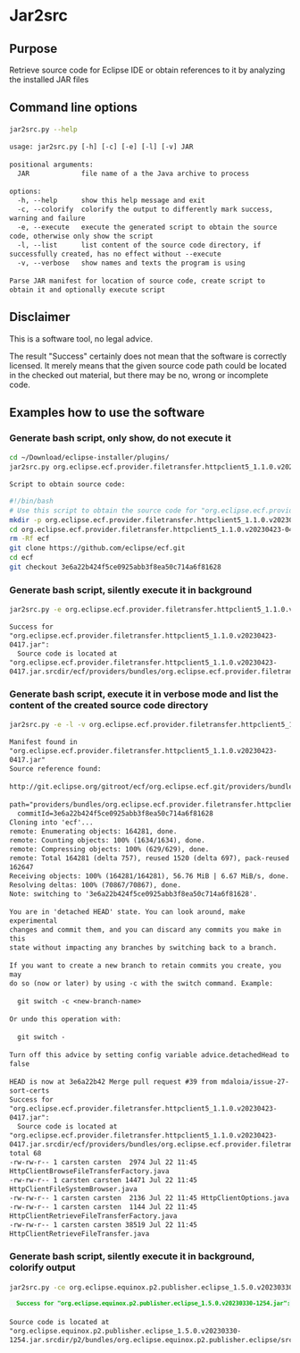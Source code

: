 # Jar2src

## Purpose
Retrieve source code for Eclipse IDE or obtain references to it by analyzing the installed JAR files

## Command line options
```bash
jar2src.py --help
```
```
usage: jar2src.py [-h] [-c] [-e] [-l] [-v] JAR

positional arguments:
  JAR             file name of a the Java archive to process

options:
  -h, --help      show this help message and exit
  -c, --colorify  colorify the output to differently mark success, warning and failure
  -e, --execute   execute the generated script to obtain the source code, otherwise only show the script
  -l, --list      list content of the source code directory, if successfully created, has no effect without --execute
  -v, --verbose   show names and texts the program is using

Parse JAR manifest for location of source code, create script to obtain it and optionally execute script
```
## Disclaimer
This is a software tool, no legal advice.

The result "Success" certainly does not mean that the software is correctly licensed.
It merely means that the given source code path could be located in the checked out material,
but there may be no, wrong or incomplete code.

## Examples how to use the software

### Generate bash script, only show, do not execute it
```bash
cd ~/Download/eclipse-installer/plugins/
jar2src.py org.eclipse.ecf.provider.filetransfer.httpclient5_1.1.0.v20230423-0417.jar
```
```
Script to obtain source code:
```
```bash
#!/bin/bash
# Use this script to obtain the source code for "org.eclipse.ecf.provider.filetransfer.httpclient5_1.1.0.v20230423-0417.jar"
mkdir -p org.eclipse.ecf.provider.filetransfer.httpclient5_1.1.0.v20230423-0417.jar.srcdir
cd org.eclipse.ecf.provider.filetransfer.httpclient5_1.1.0.v20230423-0417.jar.srcdir
rm -Rf ecf
git clone https://github.com/eclipse/ecf.git
cd ecf
git checkout 3e6a22b424f5ce0925abb3f8ea50c714a6f81628
```
### Generate bash script, silently execute it in background
```bash
jar2src.py -e org.eclipse.ecf.provider.filetransfer.httpclient5_1.1.0.v20230423-0417.jar
```
```
Success for "org.eclipse.ecf.provider.filetransfer.httpclient5_1.1.0.v20230423-0417.jar":
  Source code is located at "org.eclipse.ecf.provider.filetransfer.httpclient5_1.1.0.v20230423-0417.jar.srcdir/ecf/providers/bundles/org.eclipse.ecf.provider.filetransfer.httpclient5/src/org/eclipse/ecf/provider/filetransfer/httpclient5"
```
### Generate bash script, execute it in verbose mode and list the content of the created source code directory
```bash
jar2src.py -e -l -v org.eclipse.ecf.provider.filetransfer.httpclient5_1.1.0.v20230423-0417.jar
```
```
Manifest found in "org.eclipse.ecf.provider.filetransfer.httpclient5_1.1.0.v20230423-0417.jar"
Source reference found:
  http://git.eclipse.org/gitroot/ecf/org.eclipse.ecf.git/providers/bundles/org.eclipse.ecf.provider.filetransfer.httpclient5
  path="providers/bundles/org.eclipse.ecf.provider.filetransfer.httpclient5"
  commitId=3e6a22b424f5ce0925abb3f8ea50c714a6f81628
Cloning into 'ecf'...
remote: Enumerating objects: 164281, done.
remote: Counting objects: 100% (1634/1634), done.
remote: Compressing objects: 100% (629/629), done.
remote: Total 164281 (delta 757), reused 1520 (delta 697), pack-reused 162647
Receiving objects: 100% (164281/164281), 56.76 MiB | 6.67 MiB/s, done.
Resolving deltas: 100% (70867/70867), done.
Note: switching to '3e6a22b424f5ce0925abb3f8ea50c714a6f81628'.

You are in 'detached HEAD' state. You can look around, make experimental
changes and commit them, and you can discard any commits you make in this
state without impacting any branches by switching back to a branch.

If you want to create a new branch to retain commits you create, you may
do so (now or later) by using -c with the switch command. Example:

  git switch -c <new-branch-name>

Or undo this operation with:

  git switch -

Turn off this advice by setting config variable advice.detachedHead to false

HEAD is now at 3e6a22b42 Merge pull request #39 from mdaloia/issue-27-sort-certs
Success for "org.eclipse.ecf.provider.filetransfer.httpclient5_1.1.0.v20230423-0417.jar":
  Source code is located at "org.eclipse.ecf.provider.filetransfer.httpclient5_1.1.0.v20230423-0417.jar.srcdir/ecf/providers/bundles/org.eclipse.ecf.provider.filetransfer.httpclient5/src/org/eclipse/ecf/provider/filetransfer/httpclient5"
total 68
-rw-rw-r-- 1 carsten carsten  2974 Jul 22 11:45 HttpClientBrowseFileTransferFactory.java
-rw-rw-r-- 1 carsten carsten 14471 Jul 22 11:45 HttpClientFileSystemBrowser.java
-rw-rw-r-- 1 carsten carsten  2136 Jul 22 11:45 HttpClientOptions.java
-rw-rw-r-- 1 carsten carsten  1144 Jul 22 11:45 HttpClientRetrieveFileTransferFactory.java
-rw-rw-r-- 1 carsten carsten 38519 Jul 22 11:45 HttpClientRetrieveFileTransfer.java
```
### Generate bash script, silently execute it in background, colorify output
```bash
jar2src.py -ce org.eclipse.equinox.p2.publisher.eclipse_1.5.0.v20230330-1254.jar
```
<img src="/img/Colorified-jar2src-output.png" alt="Example of a colorified output line">

```
Source code is located at "org.eclipse.equinox.p2.publisher.eclipse_1.5.0.v20230330-1254.jar.srcdir/p2/bundles/org.eclipse.equinox.p2.publisher.eclipse/src/org/eclipse/equinox/p2/publisher/eclipse"
```
